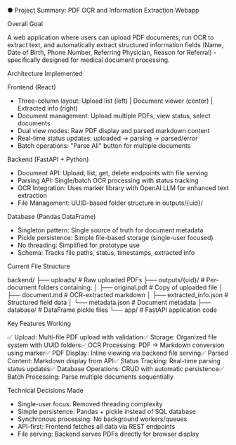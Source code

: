 ● Project Summary: PDF OCR and Information Extraction Webapp

  Overall Goal

  A web application where users can upload PDF documents, run OCR to extract text, and automatically extract structured information fields (Name, Date of Birth,
  Phone Number, Referring Physician, Reason for Referral) - specifically designed for medical document processing.

  Architecture Implemented

  Frontend (React)

  - Three-column layout: Upload list (left) | Document viewer (center) | Extracted info (right)
  - Document management: Upload multiple PDFs, view status, select documents
  - Dual view modes: Raw PDF display and parsed markdown content
  - Real-time status updates: uploaded → parsing → parsed/error
  - Batch operations: "Parse All" button for multiple documents

  Backend (FastAPI + Python)

  - Document API: Upload, list, get, delete endpoints with file serving
  - Parsing API: Single/batch OCR processing with status tracking
  - OCR Integration: Uses marker library with OpenAI LLM for enhanced text extraction
  - File Management: UUID-based folder structure in outputs/{uid}/

  Database (Pandas DataFrame)

  - Singleton pattern: Single source of truth for document metadata
  - Pickle persistence: Simple file-based storage (single-user focused)
  - No threading: Simplified for prototype use
  - Schema: Tracks file paths, status, timestamps, extracted info

  Current File Structure

  backend/
  ├── uploads/              # Raw uploaded PDFs
  ├── outputs/{uid}/        # Per-document folders containing:
  │   ├── original.pdf      # Copy of uploaded file
  │   ├── document.md       # OCR-extracted markdown
  │   ├── extracted_info.json  # Structured field data
  │   └── metadata.json     # Document metadata
  ├── database/             # DataFrame pickle files
  └── app/                  # FastAPI application code

  Key Features Working

  ✅ Upload: Multi-file PDF upload with validation✅ Storage: Organized file system with UUID folders✅ OCR Processing: PDF → Markdown conversion using marker✅
  PDF Display: Inline viewing via backend file serving✅ Parsed Content: Markdown display from API✅ Status Tracking: Real-time parsing status updates✅ Database 
  Operations: CRUD with automatic persistence✅ Batch Processing: Parse multiple documents sequentially

  Technical Decisions Made

  - Single-user focus: Removed threading complexity
  - Simple persistence: Pandas + pickle instead of SQL database
  - Synchronous processing: No background workers/queues
  - API-first: Frontend fetches all data via REST endpoints
  - File serving: Backend serves PDFs directly for browser display
